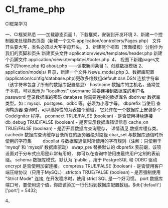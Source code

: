 # CI_frame_php
CI框架学习


一、CI框架熟悉
——加载静态页面
1、下载框架，安装到开发环境
2、新建一个控制器来处理静态页面（新建一个文件 application/controllers/Pages.php）
   文件开头要大写，类名必须以大写字母开头。
3、新建两个视图（页面模板）分别作为我们的页脚和页头
新建页头文件 application/views/templates/header.php
新建个页脚文件 application/views/templates/footer.php 
4、 视图下新建pages文件下的home.php 和 about.php
——读取新闻条目
1、创建数据模板
2、application/models/ 目录，新建一个文件 News_model.php
3、数据库配置(application/config/database.php)更改多维数组default
         dsn	DSN 连接字符串（该字符串包含了所有的数据库配置信息）
         hostname	数据库的主机名，通常位于本机，可以表示为 "localhost"
         username	需要连接到数据库的用户名
         password	登录数据库的密码
         database	你需要连接的数据库名
         dbdriver	数据库类型。如：mysql、postgres、odbc 等。必须为小写字母。
         dbprefix	当使用 查询构造器 查询时，可以选择性的为表加个前缀， 它允许在一个数据库上安装多个 CodeIgniter 程序。
         pconnect	TRUE/FALSE (boolean) - 是否使用持续连接
         db_debug	TRUE/FALSE (boolean) - 是否显示数据库错误信息
         cache_on	TRUE/FALSE (boolean) - 是否开启数据库查询缓存， 详情请见 数据库缓存类。
         cachedir	数据库查询缓存目录所在的服务器绝对路径
         char_set	与数据库通信时所使用的字符集
         dbcollat	与数据库通信时所使用的字符规则（注解：只使用于 'mysql' 和 'mysqli' 数据库驱动）
         swap_pre	替换默认的 dbprefix 表前缀，该项设置对于分布式应用是非常有用的， 你可以在查询中使用由最终用户定制的表前缀。
         schema	数据库模式，默认为 'public'，用于 PostgreSQL 和 ODBC 驱动
         encrypt	是否使用加密连接。
         compress	TRUE/FALSE (boolean) - 是否使用客户端压缩协议（只用于MySQL）
         stricton	TRUE/FALSE (boolean) - 是否强制使用 "Strict Mode" 连接, 在开发程序时，使用 strict SQL 是一个好习惯。
         port	数据库端口号，要使用这个值，你应该添加一行代码到数据库配置数组。$db['default']['port'] = 5432;

4、 
